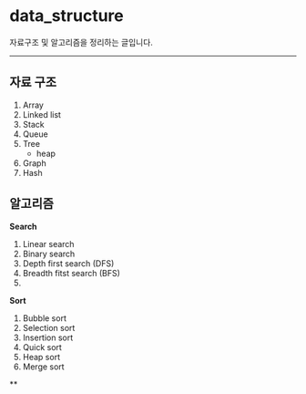 
# data_structure
자료구조 및 알고리즘을 정리하는 글입니다.
***
## 자료 구조
1. Array
2. Linked list
3. Stack
4. Queue
5. Tree
   * heap
7. Graph
8. Hash

## 알고리즘
**Search**
  1. Linear search
  2. Binary search
  1. Depth first search (DFS)
  2. Breadth fitst search (BFS)
  3. 

**Sort**
  1. Bubble sort
  2. Selection sort
  3. Insertion sort
  4. Quick sort
  5. Heap sort
  6. Merge sort

**
 
